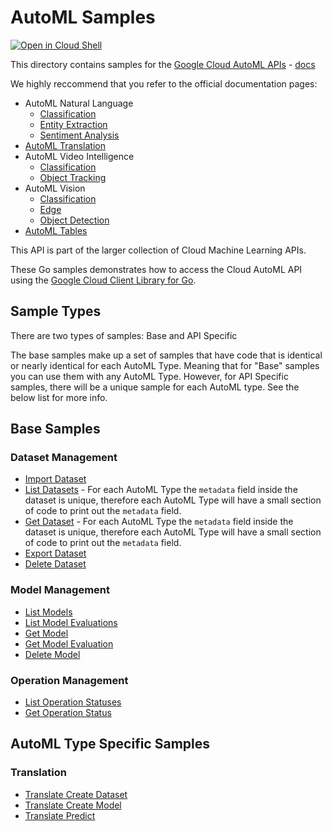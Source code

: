 # AutoML Samples

<a href="https://console.cloud.google.com/cloudshell/open?git_repo=https://github.com/GoogleCloudPlatform/golang-samples&page=editor&open_in_editor=automl/README.md">
<img alt="Open in Cloud Shell" src ="http://gstatic.com/cloudssh/images/open-btn.png"></a>

This directory contains samples for the [Google Cloud AutoML APIs](https://cloud.google.com/automl/) - [docs](https://cloud.google.com/automl/docs/)

We highly reccommend that you refer to the official documentation pages:

* AutoML Natural Language
  * [Classification](https://cloud.google.com/natural-language/automl/docs)
  * [Entity Extraction](https://cloud.google.com/natural-language/automl/entity-analysis/docs)
  * [Sentiment Analysis](https://cloud.google.com/natural-language/automl/sentiment/docs)
* [AutoML Translation](https://cloud.google.com/translate/automl/docs)
* AutoML Video Intelligence
  * [Classification](https://cloud.google.com/video-intelligence/automl/docs)
  * [Object Tracking](https://cloud.google.com/video-intelligence/automl/object-tracking/docs)
* AutoML Vision
  * [Classification](https://cloud.google.com/vision/automl/docs)
  * [Edge](https://cloud.google.com/vision/automl/docs/edge-quickstart)
  * [Object Detection](https://cloud.google.com/vision/automl/object-detection/docs)
* [AutoML Tables](https://cloud.google.com/automl-tables/docs)

This API is part of the larger collection of Cloud Machine Learning APIs.

These Go samples demonstrates how to access the Cloud AutoML API using the
[Google Cloud Client Library for Go](https://github.com/googleapis/google-cloud-go).

## Sample Types

There are two types of samples: Base and API Specific

The base samples make up a set of samples that have code that
is identical or nearly identical for each AutoML Type.
Meaning that for "Base" samples you can use them with any AutoML Type.
However, for API Specific samples, there will be a unique sample for each AutoML type.
See the below list for more info.

## Base Samples

### Dataset Management

* [Import Dataset](import_dataset.go)
* [List Datasets](list_datasets.go) - For each AutoML Type the `metadata` field inside the dataset is unique, therefore each AutoML Type will have a
small section of code to print out the `metadata` field.
* [Get Dataset](get_dataset.go) - For each AutoML Type the `metadata` field inside the dataset is unique, therefore each AutoML Type will have a
small section of code to print out the `metadata` field.
* [Export Dataset](export_dataset.go)
* [Delete Dataset](delete_dataset.go)

### Model Management

* [List Models](list_models.go)
* [List Model Evaluations](list_model_evaluations.go)
* [Get Model](get_model.go)
* [Get Model Evaluation](get_model_evaluation)
* [Delete Model](delete_model.go)

### Operation Management

* [List Operation Statuses](list_operation_status.go)
* [Get Operation Status](get_operation_status.go)

## AutoML Type Specific Samples

### Translation

* [Translate Create Dataset](translate_create_dataset.go)
* [Translate Create Model](translate_create_model.go)
* [Translate Predict](translate_predict.go)
